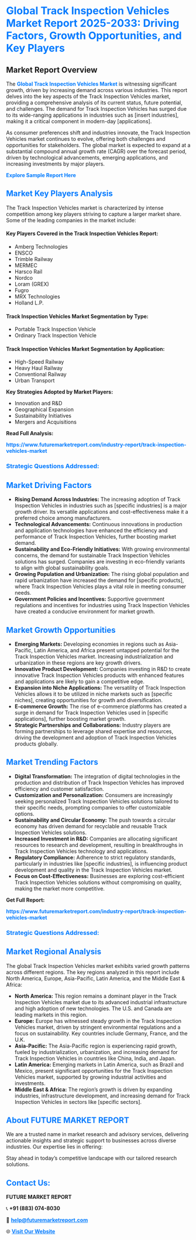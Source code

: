 <h1 style="color: #007BFF;">Global Track Inspection Vehicles Market Report 2025-2033: Driving Factors, Growth Opportunities, and Key Players</h1>

<section id="overview">
<h2>Market Report Overview</h2>
<p>The <a href="https://www.futuremarketreport.com/industry-report/track-inspection-vehicles-market" style="color: #007BFF; text-decoration: none;"><strong>Global Track Inspection Vehicles Market</strong></a> is witnessing significant growth, driven by increasing demand across various industries. This report delves into the key aspects of the Track Inspection Vehicles market, providing a comprehensive analysis of its current status, future potential, and challenges. The demand for Track Inspection Vehicles has surged due to its wide-ranging applications in industries such as [insert industries], making it a critical component in modern-day [applications].</p>
<p>As consumer preferences shift and industries innovate, the Track Inspection Vehicles market continues to evolve, offering both challenges and opportunities for stakeholders. The global market is expected to expand at a substantial compound annual growth rate (CAGR) over the forecast period, driven by technological advancements, emerging applications, and increasing investments by major players.</p>
</section>

<section id="overview">
<p><a href="https://www.futuremarketreport.com/request-sample/reportId=28361" style="color: #007BFF; text-decoration: none;"><strong>Explore Sample Report Here</strong></a></p>
</section>

<section id="key-players">
<h2 style="color: #007BFF;">Market Key Players Analysis</h2>
<p>The Track Inspection Vehicles market is characterized by intense competition among key players striving to capture a larger market share. Some of the leading companies in the market include:</p>
<h4>Key Players Covered in the Track Inspection Vehicles Report:</h4>
<ul><li>Amberg Technologies</li><li>ENSCO</li><li>Trimble Railway</li><li>MERMEC</li><li>Harsco Rail</li><li>Nordco</li><li>Loram (GREX)</li><li>Fugro</li><li>MRX Technologies</li><li>Holland L.P.</li></ul>
<h4>Track Inspection Vehicles Market Segmentation by Type:</h4>
<ul><li>Portable Track Inspection Vehicle</li><li>Ordinary Track Inspection Vehicle</li></ul>

<h4>Track Inspection Vehicles Market Segmentation by Application:</h4>
<ul><li>High-Speed Railway</li><li>Heavy Haul Railway</li><li>Conventional Railway</li><li>Urban Transport</li></ul>
<p><strong>Key Strategies Adopted by Market Players:</strong></p>
<ul>
<li>Innovation and R&D</li>
<li>Geographical Expansion</li>
<li>Sustainability Initiatives</li>
<li>Mergers and Acquisitions</li>
</ul>
</section>

<section>
<p><strong>Read Full Analysis: </strong></p><a href="https://www.futuremarketreport.com/industry-report/track-inspection-vehicles-market" style="color: #007BFF; text-decoration: none;"><strong>https://www.futuremarketreport.com/industry-report/track-inspection-vehicles-market</strong></a>
<h3 style="color: #007BFF;">Strategic Questions Addressed:</h3>
</section>

<section id="driving-factors">
<h2 style="color: #007BFF;">Market Driving Factors</h2>
<ul>
<li><strong>Rising Demand Across Industries:</strong> The increasing adoption of Track Inspection Vehicles in industries such as [specific industries] is a major growth driver. Its versatile applications and cost-effectiveness make it a preferred choice among manufacturers.</li>
<li><strong>Technological Advancements:</strong> Continuous innovations in production and application technologies have enhanced the efficiency and performance of Track Inspection Vehicles, further boosting market demand.</li>
<li><strong>Sustainability and Eco-Friendly Initiatives:</strong> With growing environmental concerns, the demand for sustainable Track Inspection Vehicles solutions has surged. Companies are investing in eco-friendly variants to align with global sustainability goals.</li>
<li><strong>Growing Population and Urbanization:</strong> The rising global population and rapid urbanization have increased the demand for [specific products], where Track Inspection Vehicles plays a vital role in meeting consumer needs.</li>
<li><strong>Government Policies and Incentives:</strong> Supportive government regulations and incentives for industries using Track Inspection Vehicles have created a conducive environment for market growth.</li>
</ul>
</section>

<section id="growth-opportunities">
<h2 style="color: #007BFF;">Market Growth Opportunities</h2>
<ul>
<li><strong>Emerging Markets:</strong> Developing economies in regions such as Asia-Pacific, Latin America, and Africa present untapped potential for the Track Inspection Vehicles market. Increasing industrialization and urbanization in these regions are key growth drivers.</li>
<li><strong>Innovative Product Development:</strong> Companies investing in R&D to create innovative Track Inspection Vehicles products with enhanced features and applications are likely to gain a competitive edge.</li>
<li><strong>Expansion into Niche Applications:</strong> The versatility of Track Inspection Vehicles allows it to be utilized in niche markets such as [specific niches], creating opportunities for growth and diversification.</li>
<li><strong>E-commerce Growth:</strong> The rise of e-commerce platforms has created a surge in demand for Track Inspection Vehicles used in [specific applications], further boosting market growth.</li>
<li><strong>Strategic Partnerships and Collaborations:</strong> Industry players are forming partnerships to leverage shared expertise and resources, driving the development and adoption of Track Inspection Vehicles products globally.</li>
</ul>
</section>

<section id="trending-factors">
<h2 style="color: #007BFF;">Market Trending Factors</h2>
<ul>
<li><strong>Digital Transformation:</strong> The integration of digital technologies in the production and distribution of Track Inspection Vehicles has improved efficiency and customer satisfaction.</li>
<li><strong>Customization and Personalization:</strong> Consumers are increasingly seeking personalized Track Inspection Vehicles solutions tailored to their specific needs, prompting companies to offer customizable options.</li>
<li><strong>Sustainability and Circular Economy:</strong> The push towards a circular economy has driven demand for recyclable and reusable Track Inspection Vehicles solutions.</li>
<li><strong>Increased Investment in R&D:</strong> Companies are allocating significant resources to research and development, resulting in breakthroughs in Track Inspection Vehicles technology and applications.</li>
<li><strong>Regulatory Compliance:</strong> Adherence to strict regulatory standards, particularly in industries like [specific industries], is influencing product development and quality in the Track Inspection Vehicles market.</li>
<li><strong>Focus on Cost-Effectiveness:</strong> Businesses are exploring cost-efficient Track Inspection Vehicles solutions without compromising on quality, making the market more competitive.</li>
</ul>
</section>

<section>
<p><strong>Get Full Report: </strong></p><a href="https://www.futuremarketreport.com/industry-report/track-inspection-vehicles-market" style="color: #007BFF; text-decoration: none;"><strong>https://www.futuremarketreport.com/industry-report/track-inspection-vehicles-market</strong></a>
<h3 style="color: #007BFF;">Strategic Questions Addressed:</h3>
</section>


<section id="regional-analysis">
<h2 style="color: #007BFF;">Market Regional Analysis</h2>
<p>The global Track Inspection Vehicles market exhibits varied growth patterns across different regions. The key regions analyzed in this report include North America, Europe, Asia-Pacific, Latin America, and the Middle East & Africa:</p>
<ul>
<li><strong>North America:</strong> This region remains a dominant player in the Track Inspection Vehicles market due to its advanced industrial infrastructure and high adoption of new technologies. The U.S. and Canada are leading markets in this region.</li>
<li><strong>Europe:</strong> Europe has witnessed steady growth in the Track Inspection Vehicles market, driven by stringent environmental regulations and a focus on sustainability. Key countries include Germany, France, and the U.K.</li>
<li><strong>Asia-Pacific:</strong> The Asia-Pacific region is experiencing rapid growth, fueled by industrialization, urbanization, and increasing demand for Track Inspection Vehicles in countries like China, India, and Japan.</li>
<li><strong>Latin America:</strong> Emerging markets in Latin America, such as Brazil and Mexico, present significant opportunities for the Track Inspection Vehicles market, supported by growing industrial activities and investments.</li>
<li><strong>Middle East & Africa:</strong> The region’s growth is driven by expanding industries, infrastructure development, and increasing demand for Track Inspection Vehicles in sectors like [specific sectors].</li>
</ul>
</section>

<footer>
<h2 style="color: #007BFF;">About FUTURE MARKET REPORT</h2>
<p>We are a trusted name in market research and advisory services, delivering actionable insights and strategic support to businesses across diverse industries. Our expertise lies in offering:</p>

<p>Stay ahead in today’s competitive landscape with our tailored research solutions.</p>

<h2 style="color: #007BFF;">Contact Us:</h2>
<p><strong>FUTURE MARKET REPORT</strong></p>
<p>📞 <strong>+91 (883) 074-8030</strong></p>
<p>📧 <strong><a href="mailto:help@futuremarketreport.com" style="color: #007BFF;">help@futuremarketreport.com</a></strong></p>
<p>🌐 <strong><a href="https://www.futuremarketreport.com/" style="color: #007BFF;">Visit Our Website</a></strong></p>
</footer>